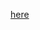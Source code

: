 [here](https://sutdapac-my.sharepoint.com/:f:/g/personal/andre_hadianto_mymail_sutd_edu_sg/ElEzpgmxASxGlDBcDhvGtyIB0aS-qf2ZLwTzbEY5YDkvow?e=JdlaAR)